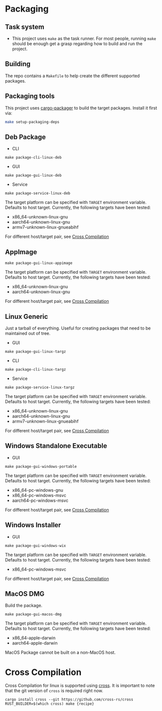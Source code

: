 # Packaging

## Task system

- This project uses `make` as the task runner. For most people, running `make` should be enough get a grasp regarding how to build and run the project.

## Building

The repo contains a `Makefile` to help create the different supported packages.

## Packaging tools

This project uses [cargo-packager](https://crates.io/crates/cargo-packager) to build the target packages. Install it first via:

```sh
make setup-packaging-deps
```

## Deb Package

- CLI

```
make package-cli-linux-deb
```

- GUI

```
make package-gui-linux-deb
```

- Service

```
make package-service-linux-deb
```

The target platform can be specified with `TARGET` environment variable. Defaults to host target. Currently, the following targets have been tested:
- x86_64-unknown-linux-gnu
- aarch64-unknown-linux-gnu
- armv7-unknown-linux-gnueabihf

For different host/target pair, see [Cross Compilation](#cross-compilation)

## AppImage

```
make package-gui-linux-appimage
```

The target platform can be specified with `TARGET` environment variable. Defaults to host target. Currently, the following targets have been tested:
- x86_64-unknown-linux-gnu
- aarch64-unknown-linux-gnu

For different host/target pair, see [Cross Compilation](#cross-compilation)

## Linux Generic

Just a tarball of everything. Useful for creating packages that need to be maintained out of tree.

- GUI

```
make package-gui-linux-targz
```

- CLI

```
make package-cli-linux-targz
```

- Service

```
make package-service-linux-targz
```

The target platform can be specified with `TARGET` environment variable. Defaults to host target. Currently, the following targets have been tested:
- x86_64-unknown-linux-gnu
- aarch64-unknown-linux-gnu
- armv7-unknown-linux-gnueabihf

For different host/target pair, see [Cross Compilation](#cross-compilation)

## Windows Standalone Executable

- GUI

```
make package-gui-windows-portable
```

The target platform can be specified with `TARGET` environment variable. Defaults to host target. Currently, the following targets have been tested:
- x86_64-pc-windows-gnu
- x86_64-pc-windows-msvc
- aarch64-pc-windows-msvc

For different host/target pair, see [Cross Compilation](#cross-compilation)

## Windows Installer

- GUI

```
make package-gui-windows-wix
```

The target platform can be specified with `TARGET` environment variable. Defaults to host target. Currently, the following targets have been tested:
- x86_64-pc-windows-msvc

For different host/target pair, see [Cross Compilation](#cross-compilation)

## MacOS DMG

Build the package.

```
make package-gui-macos-dmg
```

The target platform can be specified with `TARGET` environment variable. Defaults to host target. Currently, the following targets have been tested:
- x86_64-apple-darwin
- aarch64-apple-darwin

MacOS Package cannot be built on a non-MacOS host.

# Cross Compilation

Cross Compilation for linux is supported using [cross](https://github.com/cross-rs/cross). It is important to note that the git version of `cross` is required right now.

```
cargo install cross --git https://github.com/cross-rs/cross
RUST_BUILDER=$(which cross) make {recipe}
```
